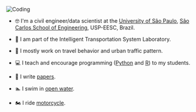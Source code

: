 ![Coding]()

- :nerd_face: I'm a civil engineer/data scientist at the [University of São Paulo](https://www5.usp.br/), [São Carlos School of Engineering](https://eesc.usp.br/), USP-EESC, Brazil.

- :vertical_traffic_light: I am part of the Intelligent Transportation System Laboratory.

- :walking: I mostly work on travel behavior and urban traffic pattern.

- :computer: I teach and encourage programming ([Python](https://www.python.org/) and [R](https://www.rstudio.com/)) to my students.

- :pencil: I write [papers](https://scholar.google.com/citations?hl=pt-BR&user=HI0CQJMAAAAJ&view_op=list_works&authuser=1&sortby=pubdate).

- :swimmer: I swim in [open water](https://lh3.googleusercontent.com/pw/ACtC-3eaTkhve3cYQodL9pa6Gi1h2mmZWGQPBU7BE326s9Kbl02DkbVY2UkHfGuECbdUrF0RPGEftgmsWZkZudKj25bBdvXKDrmgdXjvhEnsd7dY7kqZbAbR8pAzp_0Wq-8nGQoAyeO_vXG3h-moLY2JFyKFuA=w1224-h816-no?authuser=0). 
- :motorcycle: I ride [motorcycle](https://photos.google.com/u/1/search/moto/photo/AF1QipODAzcwE5L0zvb-ooU2zzk1fh7Diboh7cfKNE13).
